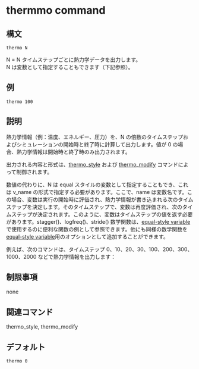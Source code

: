 # thermmo command

## 構文
```
thermo N
```
N = N タイムステップごとに熱力学データを出力します。  
N は変数として指定することもできます（下記参照）。

## 例
```
thermo 100
```

## 説明

熱力学情報（例：温度、エネルギー、圧力）を、N の倍数のタイムステップおよびシミュレーションの開始時と終了時に計算して出力します。値が 0 の場合、熱力学情報は開始時と終了時のみ出力されます。

出力される内容と形式は、[thermo_style]() および [thermo_modify]() コマンドによって制御されます。

数値の代わりに、N は equal スタイルの変数として指定することもでき、これは v_name の形式で指定する必要があります。ここで、name は変数名です。この場合、変数は実行の開始時に評価され、熱力学情報が書き込まれる次のタイムステップを決定します。そのタイムステップで、変数は再度評価され、次のタイムステップが決定されます。このように、変数はタイムステップの値を返す必要があります。stagger()、logfreq()、stride() 数学関数は、[equal-style variable]()で使用するのに便利な関数の例として参照できます。他にも同様の数学関数を [equal-style variable]()用のオプションとして追加することができます。

例えば、次のコマンドは、タイムステップ 0、10、20、30、100、200、300、1000、2000 などで熱力学情報を出力します：

## 制限事項
none

## 関連コマンド
thermo_style, thermo_modify

## デフォルト
```
thermo 0
```